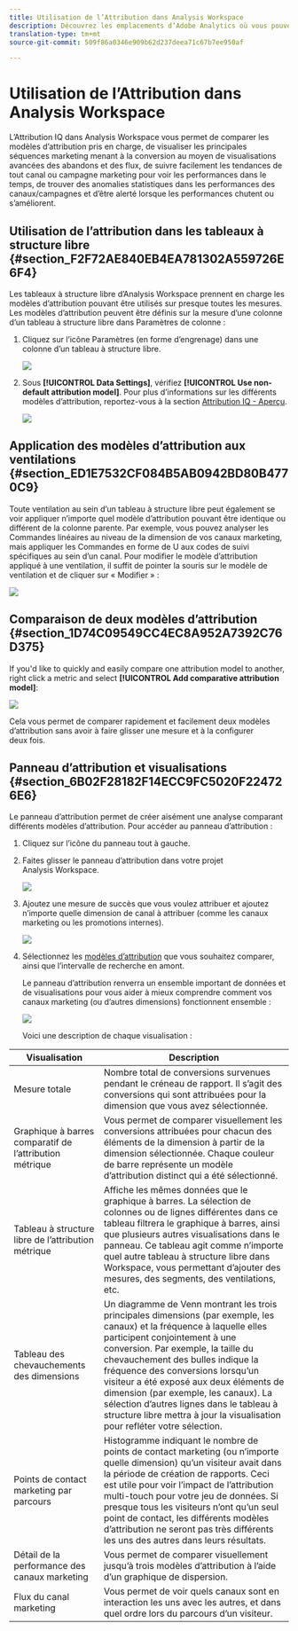 ```yaml
---
title: Utilisation de l’Attribution dans Analysis Workspace
description: Découvrez les emplacements d’Adobe Analytics où vous pouvez utiliser l’attribution.
translation-type: tm+mt
source-git-commit: 509f86a0346e909b62d237deea71c67b7ee950af

---
```



# Utilisation de l’Attribution dans Analysis Workspace

L’Attribution IQ dans Analysis Workspace vous permet de comparer les modèles d’attribution pris en charge, de visualiser les principales séquences marketing menant à la conversion au moyen de visualisations avancées des abandons et des flux, de suivre facilement les tendances de tout canal ou campagne marketing pour voir les performances dans le temps, de trouver des anomalies statistiques dans les performances des canaux/campagnes et d’être alerté lorsque les performances chutent ou s’améliorent.

## Utilisation de l’attribution dans les tableaux à structure libre {#section_F2F72AE840EB4EA781302A559726E6F4}

Les tableaux à structure libre d’Analysis Workspace prennent en charge les modèles d’attribution pouvant être utilisés sur presque toutes les mesures. Les modèles d’attribution peuvent être définis sur la mesure d’une colonne d’un tableau à structure libre dans Paramètres de colonne :

1. Cliquez sur l’icône Paramètres (en forme d’engrenage) dans une colonne d’un tableau à structure libre.

   ![](assets/Column_Settings.png)

1. Sous **[!UICONTROL Data Settings]**, vérifiez **[!UICONTROL Use non-default attribution model]**. Pour plus d’informations sur les différents modèles d’attribution, reportez-vous à la section [Attribution IQ - Aperçu](attribution.md).

   ![](assets/Attribution_Model_Selection.png)

## Application des modèles d’attribution aux ventilations {#section_ED1E7532CF084B5AB0942BD80B4770C9}

Toute ventilation au sein d’un tableau à structure libre peut également se voir appliquer n’importe quel modèle d’attribution pouvant être identique ou différent de la colonne parente. Par exemple, vous pouvez analyser les Commandes linéaires au niveau de la dimension de vos canaux marketing, mais appliquer les Commandes en forme de U aux codes de suivi spécifiques au sein d’un canal. Pour modifier le modèle d’attribution appliqué à une ventilation, il suffit de pointer la souris sur le modèle de ventilation et de cliquer sur « Modifier » :

![](assets/breakdown_settings.png)

## Comparaison de deux modèles d’attribution {#section_1D74C09549CC4EC8A952A7392C76D375}

If you&#39;d like to quickly and easily compare one attribution model to another, right click a metric and select **[!UICONTROL Add comparative attribution model]**:

![](assets/Comparative_Attribution_Model.png)

Cela vous permet de comparer rapidement et facilement deux modèles d’attribution sans avoir à faire glisser une mesure et à la configurer deux fois.

## Panneau d’attribution et visualisations {#section_6B02F28182F14ECC9FC5020F224726E6}

Le panneau d’attribution permet de créer aisément une analyse comparant différents modèles d’attribution. Pour accéder au panneau d’attribution :

1. Cliquez sur l’icône du panneau tout à gauche.
1. Faites glisser le panneau d’attribution dans votre projet Analysis Workspace.

   ![](assets/Attribution_Panel_1.png)

1. Ajoutez une mesure de succès que vous voulez attribuer et ajoutez n’importe quelle dimension de canal à attribuer (comme les canaux marketing ou les promotions internes).

   ![](assets/attribution_panel2.png)

1. Sélectionnez les [modèles d’attribution](attribution.md) que vous souhaitez comparer, ainsi que l’intervalle de recherche en amont.

   Le panneau d’attribution renverra un ensemble important de données et de visualisations pour vous aider à mieux comprendre comment vos canaux marketing (ou d’autres dimensions) fonctionnent ensemble :

   ![](assets/attr_panel_vizs.png)

   Voici une description de chaque visualisation :

| Visualisation | Description |
|--- |--- |
| Mesure totale | Nombre total de conversions survenues pendant le créneau de rapport. Il s’agit des conversions qui sont attribuées pour la dimension que vous avez sélectionnée. |
| Graphique à barres comparatif de l’attribution métrique | Vous permet de comparer visuellement les conversions attribuées pour chacun des éléments de la dimension à partir de la dimension sélectionnée. Chaque couleur de barre représente un modèle d’attribution distinct qui a été sélectionné. |
| Tableau à structure libre de l’attribution métrique | Affiche les mêmes données que le graphique à barres. La sélection de colonnes ou de lignes différentes dans ce tableau filtrera le graphique à barres, ainsi que plusieurs autres visualisations dans le panneau. Ce tableau agit comme n’importe quel autre tableau à structure libre dans Workspace, vous permettant d’ajouter des mesures, des segments, des ventilations, etc. |
| Tableau des chevauchements des dimensions | Un diagramme de Venn montrant les trois principales dimensions (par exemple, les canaux) et la fréquence à laquelle elles participent conjointement à une conversion. Par exemple, la taille du chevauchement des bulles indique la fréquence des conversions lorsqu’un visiteur a été exposé aux deux éléments de dimension (par exemple, les canaux). La sélection d’autres lignes dans le tableau à structure libre mettra à jour la visualisation pour refléter votre sélection. |
| Points de contact marketing par parcours | Histogramme indiquant le nombre de points de contact marketing (ou n’importe quelle dimension) qu’un visiteur avait dans la période de création de rapports. Ceci est utile pour voir l’impact de l’attribution multi-touch pour votre jeu de données. Si presque tous les visiteurs n’ont qu’un seul point de contact, les différents modèles d’attribution ne seront pas très différents les uns des autres dans leurs résultats. |
| Détail de la performance des canaux marketing | Vous permet de comparer visuellement jusqu’à trois modèles d’attribution à l’aide d’un graphique de dispersion. |
| Flux du canal marketing | Vous permet de voir quels canaux sont en interaction les uns avec les autres, et dans quel ordre lors du parcours d’un visiteur. |
